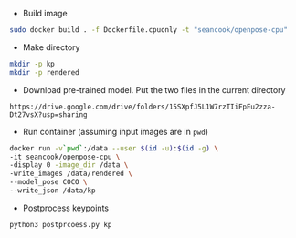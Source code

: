 * Build image
```bash
sudo docker build . -f Dockerfile.cpuonly -t "seancook/openpose-cpu"
```

* Make directory
```bash
mkdir -p kp
mkdir -p rendered
```
* Download pre-trained model. Put the two files in the current directory
```
https://drive.google.com/drive/folders/15SXpfJ5L1W7rzTIiFpEu2zza-Dt27vsX?usp=sharing
```


* Run container (assuming input images are in `pwd`)
```bash
docker run -v`pwd`:/data --user $(id -u):$(id -g) \
-it seancook/openpose-cpu \
-display 0 -image_dir /data \
-write_images /data/rendered \
--model_pose COCO \
--write_json /data/kp
```

* Postprocess keypoints
```bash
python3 postprcoess.py kp
```

